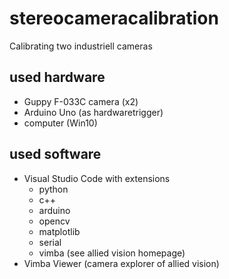 # stereocameracalibration
Calibrating two industriell cameras

## used hardware
- Guppy F-033C camera (x2)
- Arduino Uno (as hardwaretrigger)
- computer (Win10)

## used software
- Visual Studio Code with extensions
  - python
  - c++
  - arduino
  - opencv
  - matplotlib
  - serial
  - vimba (see allied vision homepage)
- Vimba Viewer (camera explorer of allied vision)



